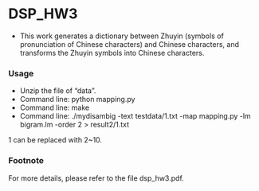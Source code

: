 # DSP_HW3

* This work generates a dictionary between Zhuyin (symbols of pronunciation of Chinese characters) and Chinese characters, and transforms the Zhuyin symbols into Chinese characters.

### Usage
* Unzip the file of “data”.
* Command line: python mapping.py
* Command line: make
* Command line: ./mydisambig -text testdata/1.txt -map mapping.py -lm bigram.lm -order 2 > result2/1.txt

1 can be replaced with 2~10.

### Footnote
For more details, please refer to the file dsp_hw3.pdf.
